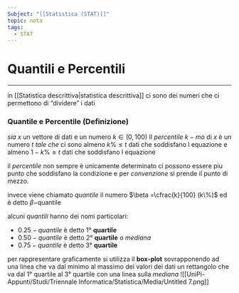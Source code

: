 ```yaml
---
Subject: "[[Statistica (STAT)]]"
topic: nota
tags:
  - STAT
---
```

# Quantili e Percentili
---
in [[Statistica descrittiva|statistica descrittiva]] ci sono dei numeri che ci permettono di “dividere” i dati

### Quantile e Percentile (Definizione) 
_sia_ $x$ un vettore di dati e un numero $k\in (0,100)$ 
Il _percentile_  $k-mo$  di $x$ è un numero $t$ _tale che_  ci sono almeno $k\% \leq t$ dati che soddisfano l equazione e almeno $1-k\% \geq t$  dati che soddisfano l equazione

il _percentile_ non sempre è unicamente determinato ci possono essere piu punto che soddisfano la condizione e per _convenzione_ si prende il punto di mezzo.


invece viene chiamato _quantile_ il numero  $\beta =\cfrac{k}{100} (k\%)$ ed è detto $\beta-$quantile

alcuni _quantili_ hanno dei nomi particolari:
- $0.25-quantile$ è detto $1°$ __quartile__
- $0.50-quantile$ è detto $2°$ __quartile__ o _mediana_
- $0.75-quantile$ è detto $3°$ __quartile__

 per rappresentare graficamente si utilizza il **box-plot** sovrapponendo ad una linea che va dal minimo al massimo dei valori dei dati un rettangolo che va dal $1°$ quartile al $3°$ quartile con una linea sulla _mediana_
	![[UniPi-Appunti/Studi/Triennale Informatica/Statistica/Media/Untitled 7.png]]
